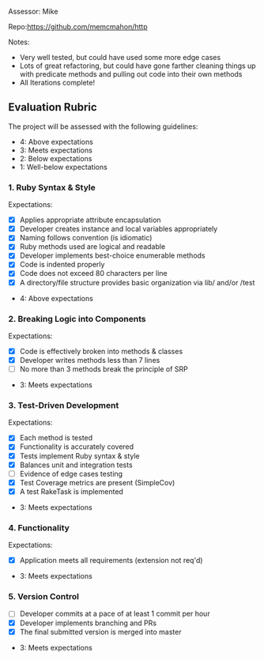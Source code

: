 Assessor: Mike

Repo:https://github.com/memcmahon/http

Notes:
* Very well tested, but could have used some more edge cases
* Lots of great refactoring, but could have gone farther cleaning
things up with predicate methods and pulling out code into their own methods
* All Iterations complete!

## Evaluation Rubric

The project will be assessed with the following guidelines:

* 4: Above expectations
* 3: Meets expectations
* 2: Below expectations
* 1: Well-below expectations

### 1. Ruby Syntax & Style

Expectations:

- [x] Applies appropriate attribute encapsulation
- [x] Developer creates instance and local variables appropriately
- [x] Naming follows convention (is idiomatic)
- [x] Ruby methods used are logical and readable
- [x] Developer implements best-choice enumerable methods
- [x] Code is indented properly
- [x] Code does not exceed 80 characters per line
- [x] A directory/file structure provides basic organization via lib/ and/or /test

* 4: Above expectations

### 2. Breaking Logic into Components

Expectations:

- [x] Code is effectively broken into methods & classes
- [x] Developer writes methods less than 7 lines
- [ ] No more than 3 methods break the principle of SRP

* 3: Meets expectations

### 3. Test-Driven Development

Expectations:

- [x] Each method is tested
- [x] Functionality is accurately covered
- [x] Tests implement Ruby syntax & style
- [x] Balances unit and integration tests
- [ ] Evidence of edge cases testing
- [x] Test Coverage metrics are present (SimpleCov)
- [x] A test RakeTask is implemented

* 3: Meets expectations

### 4. Functionality

Expectations:

- [x] Application meets all requirements (extension not req'd)

* 3: Meets expectations

### 5. Version Control

- [ ] Developer commits at a pace of at least 1 commit per hour
- [x] Developer implements branching and PRs
- [x] The final submitted version is merged into master

* 3: Meets expectations